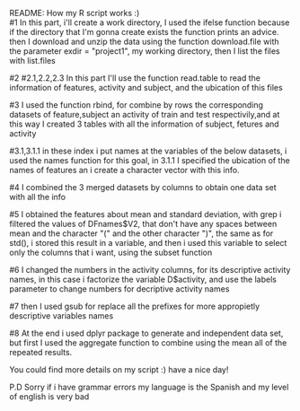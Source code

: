 README: 
How my R script works :)  
#1 In this part, i'll create a work directory, I used the ifelse function
because if the directory that I'm gonna create exists the function prints 
an advice. then I download and unzip the data using the function download.file
with the parameter exdir = "project1", my working directory, then I list the files 
with list.files

#2 
#2.1,2.2,2.3
In this part I'll use the function read.table to read the information of features, 
activity and subject, and the ubication of this files

#3 I used the function rbind, for combine by rows the corresponding datasets of 
feature,subject an activity of train and test respectivily,and at this way I created
3 tables with all the information of subject, fetures and activity

#3.1,3.1.1 in these index i put names at the variables of the below datasets, 
i used the names function for this goal, in 3.1.1 I specified the ubication of
the names of features an i create a character vector with this info.

#4 I combined the 3 merged datasets by columns to obtain one data set with all the info

#5 I obtained the features about mean and standard deviation, with grep i filtered the values of DFnames$V2, that don't have any spaces
between mean and the character "(" and the other character ")", the same as for 
std(), i stored this result in a variable, and then i used this variable to select only
the columns that i want, using the subset function

#6 I changed the numbers in the activity columns, for its descriptive activity names, 
in this case i factorize the variable D$activity, and use the labels parameter 
to change numbers for decriptive activity names

#7 then I used gsub for replace all the prefixes for more appropietly descriptive variables
names

#8 At the end i used dplyr package to generate and independent data set, but first I
used the aggregate function to combine using the mean all of the repeated results. 
 
You could find more details on my script :) have a nice day!

P.D Sorry if i have grammar errors my language is the Spanish and my level of english
is very bad


